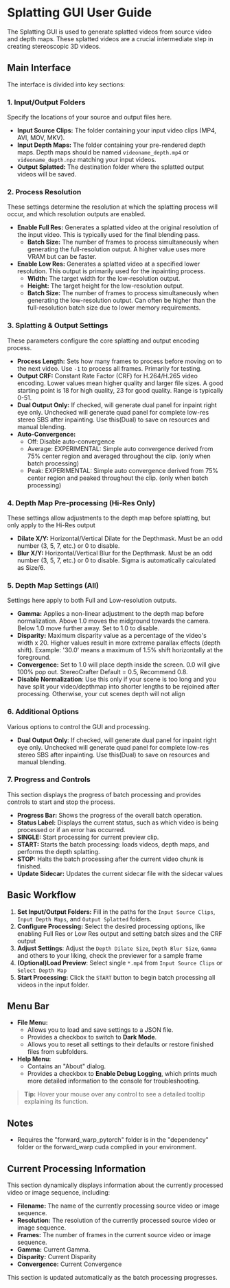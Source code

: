 # Splatting GUI User Guide

The Splatting GUI is used to generate splatted videos from source video and depth maps. These splatted videos are a crucial intermediate step in creating stereoscopic 3D videos.

## Main Interface

The interface is divided into key sections:

### 1. Input/Output Folders

Specify the locations of your source and output files here.

-   **Input Source Clips:**  The folder containing your input video clips (MP4, AVI, MOV, MKV).
-   **Input Depth Maps:** The folder containing your pre-rendered depth maps.  Depth maps should be named `videoname_depth.mp4` or `videoname_depth.npz` matching your input videos.
-   **Output Splatted:** The destination folder where the splatted output videos will be saved.

### 2. Process Resolution

These settings determine the resolution at which the splatting process will occur, and which resolution outputs are enabled.

-   **Enable Full Res:** Generates a splatted video at the original resolution of the input video.  This is typically used for the final blending pass.
    -   **Batch Size:** The number of frames to process simultaneously when generating the full-resolution output.  A higher value uses more VRAM but can be faster.
-   **Enable Low Res:** Generates a splatted video at a specified lower resolution.  This output is primarily used for the inpainting process.
    -   **Width:** The target width for the low-resolution output.
    -   **Height:** The target height for the low-resolution output.
    -   **Batch Size:**  The number of frames to process simultaneously when generating the low-resolution output.  Can often be higher than the full-resolution batch size due to lower memory requirements.

### 3. Splatting & Output Settings

These parameters configure the core splatting and output encoding process.

-   **Process Length:**  Sets how many frames to process before moving on to the next video.  Use `-1` to process all frames. Primarily for testing.
-   **Output CRF:** Constant Rate Factor (CRF) for H.264/H.265 video encoding.  Lower values mean higher quality and larger file sizes. A good starting point is 18 for high quality, 23 for good quality. Range is typically 0-51.
-   **Dual Output Only:** If checked, will generate dual panel for inpaint right eye only. Unchecked will generate quad panel for complete low-res stereo SBS after inpainting. Use this(Dual) to save on resources and manual blending.
-   **Auto-Convergence:**
    - Off: Disable auto-convergence
    - Average: EXPERIMENTAL: Simple auto convergence derived from 75% center region and averaged throughout the clip. (only when batch processing)
    - Peak: EXPERIMENTAL: Simple auto convergence derived from 75% center region and peaked throughout the clip. (only when batch processing)


### 4. Depth Map Pre-processing (Hi-Res Only)

These settings allow adjustments to the depth map before splatting, but only apply to the Hi-Res output

-   **Dilate X/Y:** Horizontal/Vertical Dilate for the Depthmask. Must be an odd number (3, 5, 7, etc.) or 0 to disable.
-   **Blur X/Y:** Horizontal/Vertical Blur for the Depthmask. Must be an odd number (3, 5, 7, etc.) or 0 to disable. Sigma is automatically calculated as Size/6.

### 5. Depth Map Settings (All)

Settings here apply to both Full and Low-resolution outputs.

-   **Gamma:** Applies a non-linear adjustment to the depth map before normalization.  Above 1.0 moves the midground towards the camera. Below 1.0 move further away. Set to 1.0 to disable.
-   **Disparity:**  Maximum disparity value as a percentage of the video's width x 20. Higher values result in more extreme parallax effects (depth shift). Example: '30.0' means a maximum of 1.5% shift horizontally at the foreground.
-   **Convergence:**  Set to 1.0 will place depth inside the screen. 0.0 will give 100% pop out. StereoCrafter Default = 0.5, Recommend 0.8.
-   **Disable Normalization**: Use this only if your scene is too long and you have split your video/depthmap into shorter lengths to be rejoined after processing. Otherwise, your cut scenes depth will not align

### 6. Additional Options

Various options to control the GUI and processing.

-   **Dual Output Only**: If checked, will generate dual panel for inpaint right eye only. Unchecked will generate quad panel for complete low-res stereo SBS after inpainting. Use this(Dual) to save on resources and manual blending.

### 7. Progress and Controls

This section displays the progress of batch processing and provides controls to start and stop the process.

-   **Progress Bar:** Shows the progress of the overall batch operation.
-   **Status Label:** Displays the current status, such as which video is being processed or if an error has occurred.
-   **SINGLE:** Start processing for current preview clip.
-   **START:** Starts the batch processing: loads videos, depth maps, and performs the depth splatting.
-   **STOP:** Halts the batch processing after the current video chunk is finished.
-   **Update Sidecar:** Updates the current sidecar file with the sidecar values

## Basic Workflow

1.  **Set Input/Output Folders:** Fill in the paths for the `Input Source Clips`, `Input Depth Maps`, and `Output Splatted` folders.
2.  **Configure Processing:** Select the desired processing options, like enabling Full Res or Low Res output and setting batch sizes and the CRF output
3.  **Adjust Settings**: Adjust the `Depth Dilate Size`, `Depth Blur Size`, `Gamma` and others to your liking, check the previewer for a sample frame
4.  **(Optional)Load Preview**: Select single `*.mp4` from `Input Source Clips` or `Select Depth Map`
5.  **Start Processing:** Click the `START` button to begin batch processing all videos in the input folder.

## Menu Bar

-   **File Menu:**
    -   Allows you to load and save settings to a JSON file.
    -   Provides a checkbox to switch to **Dark Mode**.
    -   Allows you to reset all settings to their defaults or restore finished files from subfolders.
-   **Help Menu:**
    -   Contains an "About" dialog.
    -   Provides a checkbox to **Enable Debug Logging**, which prints much more detailed information to the console for troubleshooting.

> **Tip:** Hover your mouse over any control to see a detailed tooltip explaining its function.

## Notes
- Requires the  "forward_warp_pytorch"  folder is in the  "dependency"  folder or the forward_warp cuda complied in your environment.

## Current Processing Information

This section dynamically displays information about the currently processed video or image sequence, including:

-   **Filename:** The name of the currently processing source video or image sequence.
-   **Resolution:** The resolution of the currently processed source video or image sequence.
-   **Frames:** The number of frames in the current source video or image sequence.
-   **Gamma:** Current Gamma.
-   **Disparity:** Current Disparity
-   **Convergence:** Current Convergence

This section is updated automatically as the batch processing progresses.